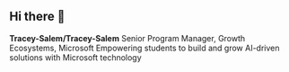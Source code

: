 ## Hi there 👋
**Tracey-Salem/Tracey-Salem**
Senior Program Manager, Growth Ecosystems, Microsoft
Empowering students to build and grow AI-driven solutions with Microsoft technology
